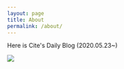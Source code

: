 ```yaml
---
layout: page
title: About
permalink: /about/
---
```


Here is Cite's Daily Blog (2020.05.23~)


![]("https://citekanaumi.github.io/static/img/avatar.png")
